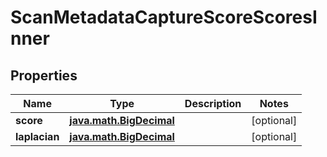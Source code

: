 
# ScanMetadataCaptureScoreScoresInner

## Properties
Name | Type | Description | Notes
------------ | ------------- | ------------- | -------------
**score** | [**java.math.BigDecimal**](java.math.BigDecimal.md) |  |  [optional]
**laplacian** | [**java.math.BigDecimal**](java.math.BigDecimal.md) |  |  [optional]



